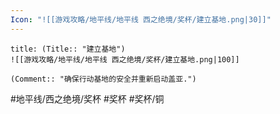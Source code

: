 ```yaml
---
Icon: "![[游戏攻略/地平线/地平线 西之绝境/奖杯/建立基地.png|30]]"
---
```

```ad-common-bronze-trophy
title: (Title:: "建立基地")
![[游戏攻略/地平线/地平线 西之绝境/奖杯/建立基地.png|100]]

(Comment:: "确保行动基地的安全并重新启动盖亚.")
```

#地平线/西之绝境/奖杯 #奖杯 #奖杯/铜
